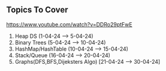 ## Topics To Cover 
https://www.youtube.com/watch?v=DDRo29ptFwE
1. Heap DS (1-04-24 --> 5-04-24)
2. Binary Trees (5-04-24 --> 10-04-24)
3. HashMap/HashTable (10-04-24 --> 15-04-24)
4. Stack/Queue (16-04-24 --> 20-04-24)
5. Graphs(DFS,BFS,Dijeksters Algo) [21-04-24 --> 30-04-24]
